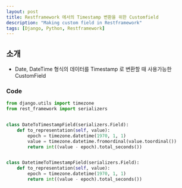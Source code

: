 ```yaml
---
layout: post
title: Restframework 에서의 Timestamp 변환을 위한 Customfield
description: "Making custom field in Restframework"
tags: [Django, Python, Restframework]
---
```


## 소개
- Date, DateTime 형식의 데이터를 Timestamp 로 변환할 때 사용가능한 CustomField

### Code
```python
from django.utils import timezone
from rest_framework import serializers


class DateToTimestampField(serializers.Field):
    def to_representation(self, value):
        epoch = timezone.datetime(1970, 1, 1)
        value = timezone.datetime.fromordinal(value.toordinal())
        return int((value - epoch).total_seconds())


class DatetimeToTimestampField(serializers.Field):
    def to_representation(self, value):
        epoch = timezone.datetime(1970, 1, 1)
        return int((value - epoch).total_seconds())
```